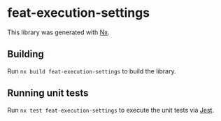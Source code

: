 # feat-execution-settings

This library was generated with [Nx](https://nx.dev).

## Building

Run `nx build feat-execution-settings` to build the library.

## Running unit tests

Run `nx test feat-execution-settings` to execute the unit tests via [Jest](https://jestjs.io).
